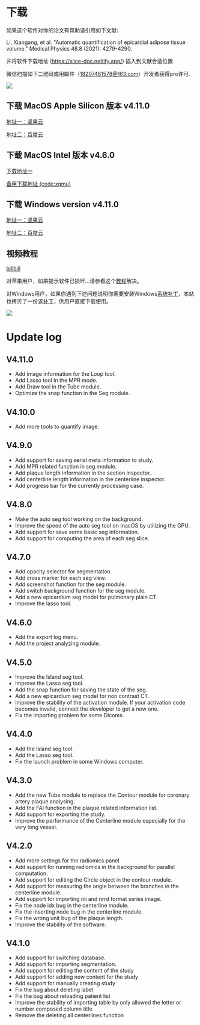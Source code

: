# 下载

如果这个软件对你的论文有帮助请引用如下文献:

Li, Xiaogang, et al. "Automatic quantification of epicardial adipose tissue volume." Medical Physics 48.8 (2021): 4279-4290.

并将软件下载地址 (https://slice-doc.netlify.app/) 插入到文献合适位置.

微信扫描如下二维码或用邮件（18207481578@163.com）开发者获得pro许可.

![](/images/QR.png)

## 下载 MacOS Apple Silicon 版本 v4.11.0 

<a href='https://www.jianguoyun.com/p/DSwyLdcQ-MmzBhjFw6UFIAA'>地址一：坚果云</a>

<a href='https://pan.baidu.com/s/1T1tc-cBv-2_9On__ESWiKQ?pwd=b8jc'>地址二：百度云</a>

## 下载 MacOS Intel 版本 v4.6.0 

<a href='https://github.com/MountainAndMorning/EATSeg/releases/download/v4.6.0/TIMESlicePro_4.6.0.Intel.dmg'>下载地址一</a>

<a href='https://pan.baidu.com/s/1z2egH6r472qLUoLLifaOBA?pwd=xqmu'>备用下载地址 (code:xqmu)</a>


## 下载 Windows version v4.11.0 

<a href='https://www.jianguoyun.com/p/Dctgv24Q-MmzBhjGw6UFIAA'>地址一：坚果云</a>

<a href='https://pan.baidu.com/s/1Apeq-OOaIyOGtgBupEkAFQ?pwd=rjxx'>地址二：百度云</a>


## 视频教程
<a href='https://b23.tv/9gyl6Q6'>bilibili</a>

对苹果用户，如果提示软件已损坏...请参看这个<a href='https://zhuanlan.zhihu.com/p/617123498?utm_id=0&utm_source=wechat_session&utm_medium=social&s_r=0'>教程</a>解决。

对Windows用户，如果你遇到下述问题说明你需要安装Windows<a href='https://learn.microsoft.com/en-US/cpp/windows/latest-supported-vc-redist?view=msvc-170'>系统补丁</a>，本站也拷贝了一份该<a href='/VC_redist.x64.exe'>补丁</a>，供用户直接下载使用。

![](/images/error.png)


# Update log

## V4.11.0
- Add image information for the Loop tool.
- Add Lasso tool in the MPR mode.
- Add Draw tool in the Tube module.
- Optimize the snap function in the Seg module.

## V4.10.0
- Add more tools to quantify image.

## V4.9.0
- Add support for saving serial meta information to study.
- Add MPR related function in seg module.
- Add plaque length information in the section inspector.
- Add centerline length information in the centerline inspector.
- Add progress bar for the currently processing case.

## V4.8.0
- Make the auto seg tool working on the background.
- Improve the speed of the auto seg tool on macOS by utilizing the GPU.
- Add support for save some basic seg information.
- Add support for computing the area of each seg slice.

## V4.7.0
- Add opacity selector for segmentation.
- Add cross marker for each seg view.
- Add screenshot function for the seg module.
- Add switch background function for the seg module.
- Add a new epicardium seg model for pulmonary plain CT.
- Improve the lasso tool.

## V4.6.0
- Add the export log menu.
- Add the project analyzing module.

## V4.5.0
- Improve the Island seg tool.
- Improve the Lasso seg tool.
- Add the snap function for saving the state of the seg.
- Add a new epicardium seg model for non contrast CT.
- Improve the stability of the activation module. If your activation code becomes invalid, connect the developer to get a new one.
- Fix the importing problem for some Dicoms.

## V4.4.0
- Add the Island seg tool.
- Add the Lasso seg tool.
- Fix the launch problem in some Windows computer.

## V4.3.0
- Add the new Tube module to replace the Contour module for coronary artery plaque analysing.
- Add the FAI function in the plaque related information list.
- Add support for exporting the study.
- Improve the performance of the Centerline module especially for the very long vessel.

## V4.2.0

- Add more settings for the radiomics panel.
- Add suppert for running radiomics in the background for parallel computation.
- Add support for editing the Circle object in the contour module.
- Add support for measuring the angle between the branches in the centerline module.
- Add support for importing nii and nrrd format series image.
- Fix the node idx bug in the centerline module.
- Fix the inserting node bug in the centerline module.
- Fix the wrong unit bug of the plaque length.
- Improve the stability of the software.

## V4.1.0

- Add support for switching database.
- Add support for importing segmentation.
- Add support for editing the content of the study
- Add support for adding new content for the study
- Add support for manually creating study
- Fix the bug about deleting label
- Fix the bug about reloading patient list
- Improve the stability of importing table by only allowed the letter or number composed column title
- Remove the deleting all centerlines function



